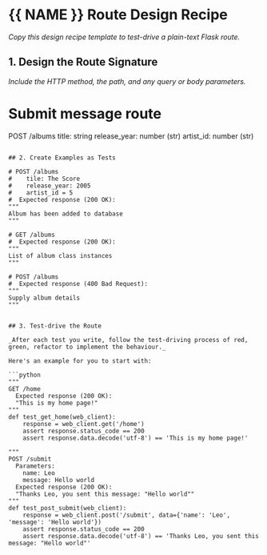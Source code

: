 # {{ NAME }} Route Design Recipe

_Copy this design recipe template to test-drive a plain-text Flask route._

## 1. Design the Route Signature

_Include the HTTP method, the path, and any query or body parameters._


# Submit message route
POST /albums
  title: string
  release_year: number (str)
  artist_id: number (str)
```

## 2. Create Examples as Tests

# POST /albums
#    tile: The Score
#    release_year: 2005
#    artist_id = 5
#  Expected response (200 OK):
"""
Album has been added to database
"""

# GET /albums
#  Expected response (200 OK):
"""
List of album class instances
"""

# POST /albums
#  Expected response (400 Bad Request):
"""
Supply album details
"""


## 3. Test-drive the Route

_After each test you write, follow the test-driving process of red, green, refactor to implement the behaviour._

Here's an example for you to start with:

```python
"""
GET /home
  Expected response (200 OK):
  "This is my home page!"
"""
def test_get_home(web_client):
    response = web_client.get('/home')
    assert response.status_code == 200
    assert response.data.decode('utf-8') == 'This is my home page!'

"""
POST /submit
  Parameters:
    name: Leo
    message: Hello world
  Expected response (200 OK):
  "Thanks Leo, you sent this message: "Hello world""
"""
def test_post_submit(web_client):
    response = web_client.post('/submit', data={'name': 'Leo', 'message': 'Hello world'})
    assert response.status_code == 200
    assert response.data.decode('utf-8') == 'Thanks Leo, you sent this message: "Hello world"'
```


